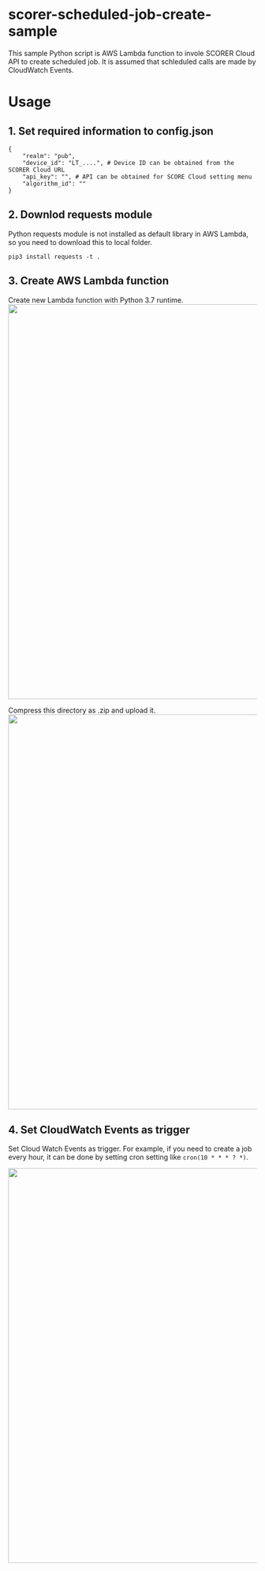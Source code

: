 # scorer-scheduled-job-create-sample
This sample Python script is AWS Lambda function to invole SCORER Cloud API to create scheduled job. It is assumed that schleduled calls are made by CloudWatch Events.


# Usage

## 1. Set required information to config.json
```
{
    "realm": "pub",
    "device_id": "LT_....", # Device ID can be obtained from the SCORER Cloud URL
    "api_key": "", # API can be obtained for SCORE Cloud setting menu
    "algorithm_id": ""
}
```

## 2. Downlod requests module

Python requests module is not installed as default library in AWS Lambda, so you need to download this to local folder.

```
pip3 install requests -t .
```

## 3. Create AWS Lambda function

Create new Lambda function with Python 3.7 runtime.
<img width="800" alt="" src="https://user-images.githubusercontent.com/4166534/71317674-4fda7f00-24c8-11ea-83e3-d1c15705ab80.png">

Compress this directory as .zip and upload it.
<img width="800" alt="" src="https://user-images.githubusercontent.com/4166534/71317691-90d29380-24c8-11ea-9b2d-a31558104717.png">


## 4. Set CloudWatch Events as trigger
Set Cloud Watch Events as trigger. For example, if you need to create a job every hour, it can be done by setting cron setting like `cron(10 * * * ? *)`.

<img width="800" alt="" src="https://user-images.githubusercontent.com/4166534/71317624-967ba980-24c7-11ea-8034-696bb1d2af26.png">



